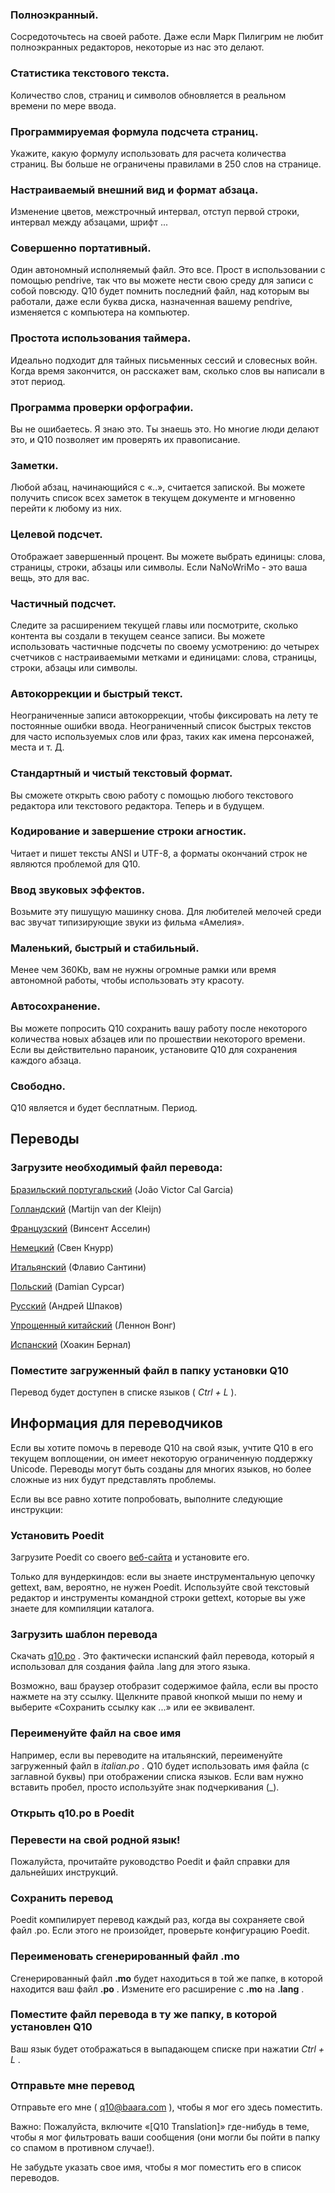 ### Полноэкранный.

Сосредоточьтесь на своей работе. Даже если Марк Пилигрим не любит полноэкранных редакторов, некоторые из нас это делают.

### Статистика текстового текста.

Количество слов, страниц и символов обновляется в реальном времени по мере ввода.

### Программируемая формула подсчета страниц.

Укажите, какую формулу использовать для расчета количества страниц. Вы больше не ограничены правилами в 250 слов на странице.

### Настраиваемый внешний вид и формат абзаца.

Изменение цветов, межстрочный интервал, отступ первой строки, интервал между абзацами, шрифт ...

### Совершенно портативный.

Один автономный исполняемый файл. Это все. Прост в использовании с помощью pendrive, так что вы можете нести свою среду для записи с собой повсюду. Q10 будет помнить последний файл, над которым вы работали, даже если буква диска, назначенная вашему pendrive, изменяется с компьютера на компьютер.

### Простота использования таймера.

Идеально подходит для тайных письменных сессий и словесных войн. Когда время закончится, он расскажет вам, сколько слов вы написали в этот период.

### Программа проверки орфографии.

Вы не ошибаетесь. Я знаю это. Ты знаешь это. Но многие люди делают это, и Q10 позволяет им проверять их правописание.

### Заметки.

Любой абзац, начинающийся с «..», считается запиской. Вы можете получить список всех заметок в текущем документе и мгновенно перейти к любому из них.

### Целевой подсчет.

Отображает завершенный процент. Вы можете выбрать единицы: слова, страницы, строки, абзацы или символы. Если NaNoWriMo - это ваша вещь, это для вас.

### Частичный подсчет.

Следите за расширением текущей главы или посмотрите, сколько контента вы создали в текущем сеансе записи. Вы можете использовать частичные подсчеты по своему усмотрению: до четырех счетчиков с настраиваемыми метками и единицами: слова, страницы, строки, абзацы или символы.

### Автокоррекции и быстрый текст.

Неограниченные записи автокоррекции, чтобы фиксировать на лету те постоянные ошибки ввода. Неограниченный список быстрых текстов для часто используемых слов или фраз, таких как имена персонажей, места и т. Д.

### Стандартный и чистый текстовый формат.

Вы сможете открыть свою работу с помощью любого текстового редактора или текстового редактора. Теперь и в будущем.

### Кодирование и завершение строки агностик.

Читает и пишет тексты ANSI и UTF-8, а форматы окончаний строк не являются проблемой для Q10.

### Ввод звуковых эффектов.

Возьмите эту пишущую машинку снова. Для любителей мелочей среди вас звучат типизирующие звуки из фильма «Амелия».

### Маленький, быстрый и стабильный.

Менее чем 360Kb, вам не нужны огромные рамки или время автономной работы, чтобы использовать эту красоту.

### Автосохранение.

Вы можете попросить Q10 сохранить вашу работу после некоторого количества новых абзацев или по прошествии некоторого времени. Если вы действительно параноик, установите Q10 для сохранения каждого абзаца.

### Свободно.

Q10 является и будет бесплатным. Период.









## Переводы

### Загрузите необходимый файл перевода:

[Бразильский португальский](http://www.baara.com/q10/translations/brazilian_portuguese.lang) (João Victor Cal Garcia)

[Голландский](http://www.baara.com/q10/translations/dutch.lang) (Martijn van der Kleijn)

[Французский](http://www.baara.com/q10/translations/french.lang) (Винсент Асселин)

[Немецкий](http://www.baara.com/q10/translations/german.lang) (Свен Кнурр)

[Итальянский](http://www.baara.com/q10/translations/italian.lang) (Флавио Сантини)

[Польский](http://www.baara.com/q10/translations/polish.lang) (Damian Cypcar)

[Русский](http://www.baara.com/q10/translations/russian.lang) (Андрей Шпаков)

[Упрощенный китайский](http://www.baara.com/q10/translations/chinese.lang) (Леннон Вонг)

[Испанский](http://www.baara.com/q10/translations/spanish.lang) (Хоакин Бернал)

### Поместите загруженный файл в папку установки Q10

Перевод будет доступен в списке языков ( *Ctrl + L* ).

## Информация для переводчиков

Если вы хотите помочь в переводе Q10 на свой язык, учтите Q10 в его текущем воплощении, он имеет некоторую ограниченную поддержку Unicode. Переводы могут быть созданы для многих языков, но более сложные из них будут представлять проблемы.

Если вы все равно хотите попробовать, выполните следующие инструкции:

### Установить Poedit

Загрузите Poedit со своего [веб-сайта](http://www.poedit.net/) и установите его.

Только для вундеркиндов: если вы знаете инструментальную цепочку gettext, вам, вероятно, не нужен Poedit. Используйте свой текстовый редактор и инструменты командной строки gettext, которые вы уже знаете для компиляции каталога.

### Загрузить шаблон перевода

Скачать [q10.po](http://www.baara.com/q10/downloads/q10.po) . Это фактически испанский файл перевода, который я использовал для создания файла .lang для этого языка.

Возможно, ваш браузер отобразит содержимое файла, если вы просто нажмете на эту ссылку. Щелкните правой кнопкой мыши по нему и выберите «Сохранить ссылку как ...» или ее эквивалент.

### Переименуйте файл на свое имя

Например, если вы переводите на итальянский, переименуйте загруженный файл в *italian.po* . Q10 будет использовать имя файла (с заглавной буквы) при отображении списка языков. Если вам нужно вставить пробел, просто используйте знак подчеркивания (_).

### Открыть **q10.po** в Poedit

### Перевести на свой родной язык!

Пожалуйста, прочитайте руководство Poedit и файл справки для дальнейших инструкций.

### Сохранить перевод

Poedit компилирует перевод каждый раз, когда вы сохраняете свой файл .po. Если этого не произойдет, проверьте конфигурацию Poedit.

### Переименовать сгенерированный файл **.mo**

Сгенерированный файл **.mo** будет находиться в той же папке, в которой находится ваш файл **.po** . Измените его расширение с **.mo** на **.lang** .

### Поместите файл перевода в ту же папку, в которой установлен Q10

Ваш язык будет отображаться в выпадающем списке при нажатии *Ctrl + L* .

### Отправьте мне перевод

Отправьте его мне ( [q10@baara.com](mailto:q10@baara.com) ), чтобы я мог его здесь поместить.

Важно: Пожалуйста, включите «[Q10 Translation]» где-нибудь в теме, чтобы я мог фильтровать ваши сообщения (они могли бы пойти в папку со спамом в противном случае!).

Не забудьте указать свое имя, чтобы я мог поместить его в список переводов.